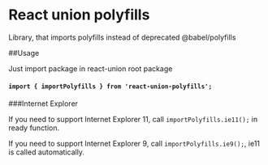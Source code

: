 # React union polyfills

Library, that imports polyfills instead of deprecated @babel/polyfills

##Usage

Just import package in react-union root package
#### `import { importPolyfills } from 'react-union-polyfills';`

###Internet Explorer

If you need to support Internet Explorer 11, call ``importPolyfills.ie11();`` in ready function.

If you need to support Internet Explorer 9, call ``importPolyfills.ie9();``, ie11 is called automatically.